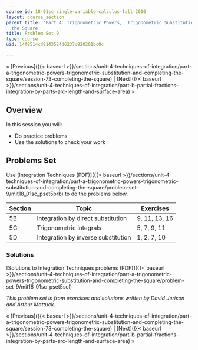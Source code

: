 ```yaml
---
course_id: 18-01sc-single-variable-calculus-fall-2010
layout: course_section
parent_title: 'Part A: Trigonometric Powers,  Trigonometric Substitution and Completing
  the Square'
title: Problem Set 9
type: course
uid: 14f8514cd8143524d6237c820201bc0c

---
```


« [Previous]({{< baseurl >}}/sections/unit-4-techniques-of-integration/part-a-trigonometric-powers-trigonometric-substitution-and-completing-the-square/session-73-completing-the-square) | [Next]({{< baseurl >}}/sections/unit-4-techniques-of-integration/part-b-partial-fractions-integration-by-parts-arc-length-and-surface-area) »

Overview
--------

In this session you will:

*   Do practice problems
*   Use the solutions to check your work

Problems Set
------------

Use [Integration Techniques (PDF)]({{< baseurl >}}/sections/unit-4-techniques-of-integration/part-a-trigonometric-powers-trigonometric-substitution-and-completing-the-square/problem-set-9/mit18_01sc_pset5prb) to do the problems below.

| Section | Topic | Exercises |
| --- | --- | --- |
| 5B | Integration by direct substitution | 9, 11, 13, 16 |
| 5C | Trigonometric integrals | 5, 7, 9, 11 |
| 5D | Integration by inverse substitution | 1, 2, 7, 10 

### Solutions

[Solutions to Integration Techniques problems (PDF)]({{< baseurl >}}/sections/unit-4-techniques-of-integration/part-a-trigonometric-powers-trigonometric-substitution-and-completing-the-square/problem-set-9/mit18_01sc_pset5sol)

_This problem set is from exercises and solutions written by David Jerison and Arthur Mattuck._

« [Previous]({{< baseurl >}}/sections/unit-4-techniques-of-integration/part-a-trigonometric-powers-trigonometric-substitution-and-completing-the-square/session-73-completing-the-square) | [Next]({{< baseurl >}}/sections/unit-4-techniques-of-integration/part-b-partial-fractions-integration-by-parts-arc-length-and-surface-area) »